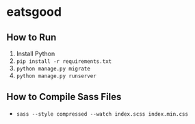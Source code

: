 # eatsgood
## How to Run
1. Install Python
2. `pip install -r requirements.txt`
3. `python manage.py migrate`
4. `python manage.py runserver`

## How to Compile Sass Files
- `sass --style compressed --watch index.scss index.min.css`
